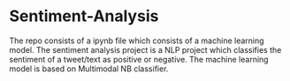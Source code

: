 # Sentiment-Analysis
The repo consists of a ipynb file which consists of a machine learning model. The sentiment analysis project is a NLP project which classifies the sentiment of a tweet/text as positive or negative. The machine learning model is based on Multimodal NB
classifier.
